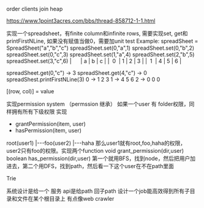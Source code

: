 order clients join heap


https://www.1point3acres.com/bbs/thread-858712-1-1.html


实现一个spreadsheet，有finite column和infinite rows, 需要实现set, get和printFirstNLine, 如果没有赋值当做0，需要加unit test
Example:
spreadSheet = SpreadSheet("a","b","c")
spreadSheet.set(0,"a",1)
spreadSheet.set(0,"b",2)
spreadSheet.set(0,"c",3)
spreadSheet.set(1,"a",4)
spreadSheet.set(2,"b",5)
spreadSheet.set(3,"c",6)
|      | a | b | c |
|  0  | 1 | 2 | 3 |
|  1  | 4 | 5 | 6 |


spreadSheet.get(0,"c")‍‍‌‌‌‍‌‍‍‍‍‌‌‍‍‍‌ -> 3
spreadSheet.get(4,"c") -> 0
spreadShest.printFirstNLine(3)
0 -> 1 2 3
1 -> 4 5 6
2 -> 0 0 0


[(row, col)] = value





实现permission system （permssion 继承）
如果一个user 有 folder权限，同样拥有所有下级权限
实现
- grantPermission(item, user)
- hasPermiss‍‍‌‌‌‍‌‍‍‍‍‌‌‍‍‍‌ion(item, user)


root(user1)
|---foo(user2)
|---haha
那么user1就有root,foo,haha的权限，user2只有foo的权限。实现两个function
void grant_permission(dir,user)
boolean has_permission(dir,user)
第一个就用BFS，找到node，然后‍‍‌‌‌‍‌‍‍‍‍‌‌‍‍‍‌把用户加进去，第二个用DFS，找到path，然后看一下这个user在不在path里面

Trie



系统设计是给一个 服务 api是给path 回子path 设计一个job能高效得到‍‍‌‌‌‍‌‍‍‍‍‌‌‍‍‍‌所有子目录和文件在某个根目录上 有点像web crawler
